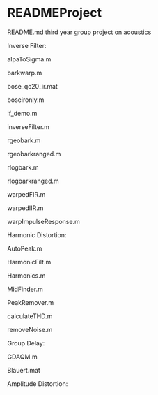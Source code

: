 # READMEProject
README.md third year group project on acoustics

Inverse Filter:

alpaToSigma.m

barkwarp.m

bose_qc20_ir.mat

boseironly.m

if_demo.m

inverseFilter.m

rgeobark.m

rgeobarkranged.m

rlogbark.m

rlogbarkranged.m

warpedFIR.m

warpedIIR.m

warpImpulseResponse.m




Harmonic Distortion:

AutoPeak.m

HarmonicFilt.m

Harmonics.m

MidFinder.m

PeakRemover.m

calculateTHD.m

removeNoise.m




Group Delay:

GDAQM.m

Blauert.mat




Amplitude Distortion:

